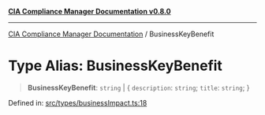 [**CIA Compliance Manager Documentation v0.8.0**](../README.md)

***

[CIA Compliance Manager Documentation](../globals.md) / BusinessKeyBenefit

# Type Alias: BusinessKeyBenefit

> **BusinessKeyBenefit**: `string` \| \{ `description`: `string`; `title`: `string`; \}

Defined in: [src/types/businessImpact.ts:18](https://github.com/Hack23/cia-compliance-manager/blob/fa2f95f029cdcd192b3882a37d0d34753edcd349/src/types/businessImpact.ts#L18)
